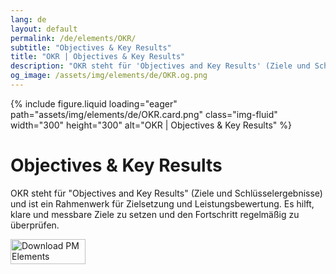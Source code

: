 ```yaml
---
lang: de
layout: default
permalink: /de/elements/OKR/
subtitle: "Objectives & Key Results"
title: "OKR | Objectives & Key Results"
description: "OKR steht für 'Objectives and Key Results' (Ziele und Schlüsselergebnisse) und ist ein Rahmenwerk für Zielsetzung und Leistungsbewertung. Es hilft, klare und messbare Ziele zu setzen und den Fortschritt regelmäßig zu überprüfen."
og_image: /assets/img/elements/de/OKR.og.png
---
```


{% include figure.liquid loading="eager" path="assets/img/elements/de/OKR.card.png" class="img-fluid" width="300" height="300" alt="OKR | Objectives & Key Results" %}

# Objectives & Key Results

OKR steht für "Objectives and Key Results" (Ziele und Schlüsselergebnisse) und ist ein Rahmenwerk für Zielsetzung und Leistungsbewertung. Es hilft, klare und messbare Ziele zu setzen und den Fortschritt regelmäßig zu überprüfen.

<a href="https://apps.apple.com/app/apple-store/id6738084498?pt=127441684&ct=website&mt=8">
  <img src="{{ "assets/img/en/appstore.png" | relative_url }}" width="120" height="40" alt="Download PM Elements">
</a>
